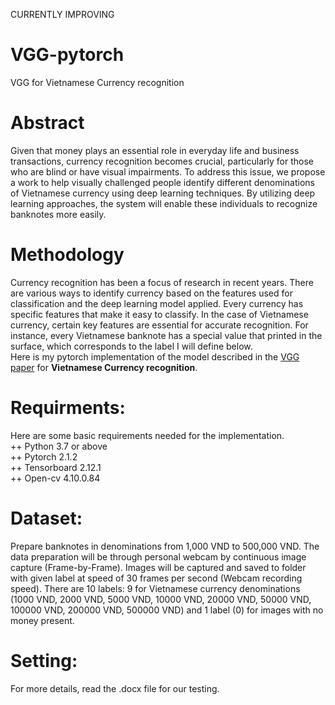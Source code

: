 CURRENTLY IMPROVING 
# VGG-pytorch
VGG for Vietnamese Currency recognition

# Abstract
Given that money plays an essential role in everyday life and business transactions, currency recognition becomes crucial, particularly for those who are blind or have visual impairments. To address this issue, we propose a work to help visually challenged people identify different denominations of Vietnamese currency using deep learning techniques. By utilizing deep learning approaches, the system will enable these individuals to recognize banknotes more easily.

# Methodology
Currency recognition has been a focus of research in recent years. There are various ways to identify currency based on the features used for classification and the deep learning model applied. Every currency has specific features that make it easy to classify. In the case of Vietnamese currency, certain key features are essential for accurate recognition. For instance, every Vietnamese banknote has a special value that printed in the surface, which corresponds to the label I will define below.  </br>
Here is my pytorch implementation of the model described in the [VGG paper](https://arxiv.org/pdf/1409.1556) for **Vietnamese Currency recognition**.

# Requirments: 
Here are some basic requirements needed for the implementation.   </br>
++ Python 3.7 or above </br>
++ Pytorch 2.1.2  </br>
++ Tensorboard 2.12.1 </br>
++ Open-cv 4.10.0.84 </br>

# Dataset: 
Prepare banknotes in denominations from 1,000 VND to 500,000 VND. 
The data preparation will be through personal webcam by continuous image capture (Frame-by-Frame). Images will be captured and saved to folder with given label at speed of 30 frames per second (Webcam recording speed). There are 10 labels: 9 for Vietnamese currency denominations (1000 VND, 2000 VND, 5000 VND, 10000 VND, 20000 VND, 50000 VND, 100000 VND, 200000 VND, 500000 VND) and 1 label (0) for images with no money present. </br>

# Setting:
For more details, read the .docx file for our testing.




        
